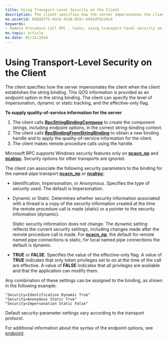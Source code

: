 ```yaml
---
title: Using Transport-Level Security on the Client
description: The client specifies how the server impersonates the client when the client establishes the string binding.
ms.assetid: 0d02b7f2-4dcb-41e8-829c-6942dfdcd4c6
keywords:
- Remote Procedure Call RPC , tasks, using transport-level security on the client
ms.topic: article
ms.date: 05/31/2018
---
```


# Using Transport-Level Security on the Client

The client specifies how the server impersonates the client when the client establishes the string binding. This QOS information is provided as an endpoint option in the string binding. The client can specify the level of impersonation, dynamic or static tracking, and the effective-only flag.

**To supply quality-of-service information for the server**

1.  The client calls [**RpcStringBindingCompose**](/windows/desktop/api/Rpcdce/nf-rpcdce-rpcstringbindingcompose) to create the component strings, including endpoint options, in the correct string-binding context.
2.  The client calls [**RpcBindingFromStringBinding**](/windows/desktop/api/Rpcdce/nf-rpcdce-rpcbindingfromstringbinding) to obtain a new binding handle and to apply the quality-of-service information for the client.
3.  The client makes remote procedure calls using the handle.

Microsoft RPC supports Windows security features only on [**ncacn\_np**](/windows/desktop/Midl/ncacn-np) and [**ncalrpc**](/windows/desktop/Midl/ncalrpc). Security options for other transports are ignored.

The client can associate the following security parameters to the binding for the named-pipe transport [**ncacn\_np**](/windows/desktop/Midl/ncacn-np) or [**ncalrpc**](/windows/desktop/Midl/ncalrpc):

-   Identification, Impersonation, or Anonymous. Specifies the type of security used. The default is Impersonation.
-   Dynamic or Static. Determines whether security information associated with a thread is a copy of the security information created at the time the remote procedure call is made (static) or a pointer to the security information (dynamic).

    Static security information does not change. The dynamic setting reflects the current security settings, including changes made after the remote procedure call is made. For [**ncacn\_np**](/windows/desktop/Midl/ncacn-np), the default for remote named pipe connections is static, for local named pipe connections the default is dynamic.

-   **TRUE** or **FALSE**. Specifies the value of the effective-only flag. A value of **TRUE** indicates that only token privileges set to on at the time of the call are effective. A value of **FALSE** indicates that all privileges are available and that the application can modify them.

Any combination of these settings can be assigned to the binding, as shown in the following example:

``` syntax
"Security=Identification Dynamic True"
"Security=Anonymous Static True"
"Security=Impersonation Static False"
```

Default security-parameter settings vary according to the transport protocol.

For additional information about the syntax of the endpoint options, see [endpoint](/windows/desktop/Midl/endpoint).

 

 